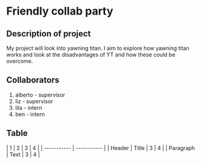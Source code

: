 # Friendly collab party
## Description of project
My project will look into yawning titan. I aim to explore how yawning titan works and look at the disadvantages of YT and how these could be overcome.

## Collaborators
1. alberto - supervisor
2. liz - supervisor
3. lila - intern
4. ben - intern

## Table
| 1 | 2 | 3 | 4 |
| ----------- | ----------- |
| Header | Title | 3 | 4 |
| Paragraph | Text | 3 | 4 |
